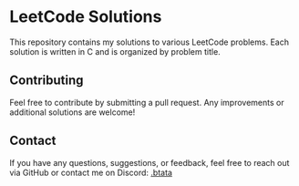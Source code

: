 # LeetCode Solutions

This repository contains my solutions to various LeetCode problems. Each solution is written in C and is organized by problem title.

## Contributing

Feel free to contribute by submitting a pull request. Any improvements or additional solutions are welcome!

## Contact

If you have any questions, suggestions, or feedback, feel free to reach out via GitHub or contact me on Discord: [.btata](https://discord.gg/.btata)
